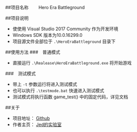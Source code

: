 ##项目名称
&ensp;&ensp;&ensp;&ensp;Hero Era Battleground

##项目说明
* 使使用 Visual Studio 2017 Community 作为开发环境
* Windows SDK 版本为10.0.16299.0
* 项目源文件全部位于 `.\HeroEraBattleground` 目录下

##使用方法
###&ensp;&ensp;普通模式
* 直接运行 `.\Realease\HeroEraBattleground.exe` 将开始游戏

###&ensp;&ensp;测试模式
* 带上 `-t` 参数运行将进入测试模式
* 也可以执行 `.\testmode.bat` 快速进入测试模式
* 测试模式将执行函数 game_test() 中的固定代码，详见文档

##关于
* 项目地址： [Github](https://github.com/jed-z/HeroEraBattleground)
* 作者主页： [Jed的实验室](https://www.jed123.com)